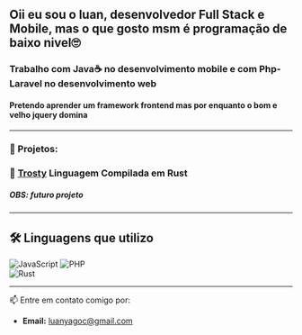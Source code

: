 ## Oii eu sou o luan, desenvolvedor Full Stack e Mobile, mas o que gosto msm é programação de baixo nivel🙄
### Trabalho com Java☕ no desenvolvimento mobile e com Php-Laravel no desenvolvimento web
#### Pretendo aprender um framework frontend mas por enquanto o bom e velho jquery domina 
---
### 🚀 Projetos:

### 🔗 [Trosty](https://github.com/seu-usuario/trust) Linguagem Compilada em Rust 
##### OBS: futuro projeto
---

## 🛠️ Linguagens que utilizo

![JavaScript](https://img.shields.io/badge/-F7DF1E?style=for-the-badge&logo=javascript&logoColor=white) 
![PHP](https://img.shields.io/badge/-777BB4?style=for-the-badge&logo=php&logoColor=white)        
![Rust](https://img.shields.io/badge/-000000?style=for-the-badge&logo=rust&logoColor=white)       




---
📫 Entre em contato comigo por:
- **Email:** [luanyagoc@gmail.com](mailto:luanyagoc@gmail.com)
